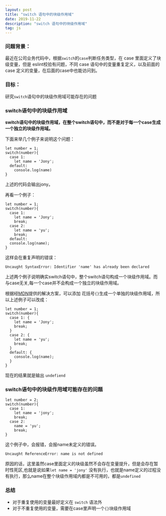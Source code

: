 ```yaml
---
layout: post
title: "switch 语句中的块级作用域"
date: 2019-11-22
description: "switch 语句中的块级作用域"
tag: js
---   
```



### 问题背景：

最近在公司业务代码中，根据`switch`的`case`判断任务类型，在 case 里面定义了块级变量，但是 eslint校验有问题，不同 case 语句中的变量重复定义，以及前面的 case 定义的变量，在后面的case中也能访问到。

### 目标：

研究`switch`语句中的块级作用域可能存在的问题
 
### switch语句中的块级作用域

**switch语句中的块级作用域，在整个switch语句中，而不是对于每一个case生成一个独立的块级作用域。**

下面来举几个例子来说明这个问题：

    let number = 1;
    switch(number){
      case 1:
        let name = 'Jony';
      default:
        console.log(name)
    }

上述的代码会输出jony。

再看一个例子：

    let number = 1;
    switch(number){
      case 1:
        let name = 'Jony';
        break;
      case 2:
        let name = 'yu';
        break;
      default:
      console.log(name);
    }

这样会在重复声明的错误：

    Uncaught SyntaxError: Identifier 'name' has already been declared

上述两个例子说明确实switch语句中，整个switch语句构成一个块级作用域。而与case无关,每一个case并不会构成一个独立的块级作用域。

根据经[MDN](https://developer.mozilla.org/zh-CN/docs/Web/JavaScript/Reference/Statements/switch)提供的解决方案，可以添加 花括号`{}`生成一个单独的块级作用域，所以上述例子可以改成：

    let number = 1;
    switch(number){
      case 1: {
        let name = 'Jony';
        break;
      }
      case 2: {
        let name = 'yu';
        break;
      }
      default: {
        console.log(name);
      }
    }

现在的结果就是输出 `undefiend`

### switch语句中的块级作用域可能存在的问题

    let number = 2;
    switch(number){
      case 1:
        let name = 'jony';
        break;
      case 2:
        name = 'yu';
        break;
    }

这个例子中，会报错，会报name未定义的错误。

    Uncaught ReferenceError: name is not defined

原因的话，这里虽然case里面定义的块级虽然不会存在变量提升，但是会存在暂时性死区,也就是说如果`let name = 'jony'` 没有执行，也就是name定义的过程没有执行，那么name在整个块级作用域内都是不可用的，都是`undefined`

### 总结

- 对于重复使用的变量最好定义在 `switch` 语法外
- 对于不重复使用的变量，需要在case里声明一个`{}`块级作用域